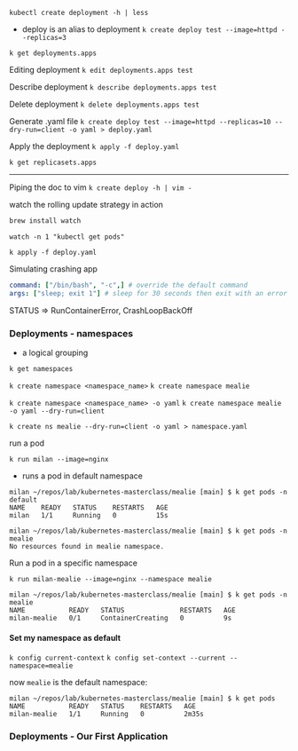 `kubectl create deployment -h | less`

- deploy is an alias to deployment
`k create deploy test --image=httpd --replicas=3`

`k get deployments.apps`

Editing deployment
`k edit deployments.apps test`

Describe deployment
`k describe deployments.apps test`

Delete deployment
`k delete deployments.apps test`

Generate .yaml file
`k create deploy test --image=httpd --replicas=10 --dry-run=client -o yaml > deploy.yaml`

Apply the deployment
`k apply -f deploy.yaml`

`k get replicasets.apps`

---
Piping the doc to vim
`k create deploy -h | vim -`

watch the rolling update strategy in action
````bash
brew install watch
````
`watch -n 1 "kubectl get pods"`

`k apply -f deploy.yaml`

Simulating crashing app

```deploy.yaml
command: ["/bin/bash", "-c",] # override the default command
args: ["sleep; exit 1"] # sleep for 30 seconds then exit with an error
```

STATUS => RunContainerError, CrashLoopBackOff


### Deployments - namespaces

- a logical grouping

`k get namespaces`

`k create namespace <namespace_name>`
`k create namespace mealie`

`k create namespace <namespace_name> -o yaml`
`k create namespace mealie -o yaml --dry-run=client`


`k create ns mealie --dry-run=client -o yaml > namespace.yaml`


run a pod

`k run milan --image=nginx`

- runs a pod in default namespace
```
milan ~/repos/lab/kubernetes-masterclass/mealie [main] $ k get pods -n default
NAME    READY   STATUS    RESTARTS   AGE
milan   1/1     Running   0          15s
```
```
milan ~/repos/lab/kubernetes-masterclass/mealie [main] $ k get pods -n mealie
No resources found in mealie namespace.
```

Run a pod in a specific namespace

`k run milan-mealie --image=nginx --namespace mealie`

```
milan ~/repos/lab/kubernetes-masterclass/mealie [main] $ k get pods -n mealie
NAME           READY   STATUS              RESTARTS   AGE
milan-mealie   0/1     ContainerCreating   0          9s
```

#### Set my namespace as default

`k config current-context`
`k config set-context --current --namespace=mealie`

now `mealie` is the default namespace:

```
milan ~/repos/lab/kubernetes-masterclass/mealie [main] $ k get pods
NAME           READY   STATUS    RESTARTS   AGE
milan-mealie   1/1     Running   0          2m35s
```

### Deployments - Our First Application

